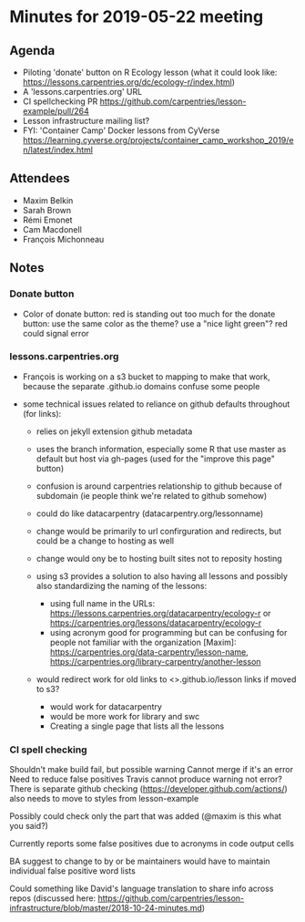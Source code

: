 # Minutes for 2019-05-22 meeting


## Agenda

* Piloting 'donate' button on R Ecology lesson (what it could look like:  https://lessons.carpentries.org/dc/ecology-r/index.html)
* A 'lessons.carpentries.org' URL
* CI spellchecking PR https://github.com/carpentries/lesson-example/pull/264
* Lesson infrastructure mailing list?
* FYI: 'Container Camp' Docker lessons from CyVerse https://learning.cyverse.org/projects/container_camp_workshop_2019/en/latest/index.html

## Attendees

- Maxim Belkin
- Sarah Brown
- Rémi Emonet
- Cam Macdonell
- François Michonneau

## Notes


### Donate button

* Color of donate button: red is standing out too much for the donate button: use the same color as the theme? use a "nice light green"?  red could signal error

### lessons.carpentries.org

* François is working on a s3 bucket to mapping to make that work, because the
  separate .github.io domains confuse some people

* some technical issues related to reliance on github defaults throughout (for links):

    - relies on jekyll extension github metadata
    - uses the branch information, especially some R that use master as default
      but host via gh-pages (used for the "improve this page" button)
    - confusion is around carpentries relationship to github because of
      subdomain (ie people think we're related to github somehow)
    - could do like datacarpentry (datacarpentry.org/lessonname)
    - change would be primarily to url confirguration and redirects, but could
      be a change to hosting as well
    - change would ony be to hosting built sites not to reposity hosting
    - using s3 provides a solution to also having all lessons and possibly also
      standardizing the naming of the lessons:
      *  using full name in the URLs:
         https://lessons.carpentries.org/datacarpentry/ecology-r or
         https://carpentries.org/lessons/datacarpentry/ecology-r
      * using acronym good for programming but can be confusing for people not
        familiar with the organization
        [Maxim]: https://carpentries.org/data-carpentry/lesson-name, https://carpentries.org/library-carpentry/another-lesson 
        
    - would redirect work for old links to <>.github.io/lesson links if moved to
      s3?
      - would work for datacarpentry
      - would be more work for library and swc
      - Creating a single page that lists all the lessons

### CI spell checking


Shouldn't make build fail, but possible warning
Cannot merge if it's an error
Need to reduce false positives 
Travis cannot produce warning not error?
There is separate github checking (https://developer.github.com/actions/)
also needs to move to styles from lesson-example

Possibly could check only the part that was added (@maxim is this what you said?)

Currently reports some false positives due to acronyms in code output cells

BA suggest to change to by or be  maintainers would have to maintain individual false positive word lists

Could something like David's language translation to share info across repos (discussed here: https://github.com/carpentries/lesson-infrastructure/blob/master/2018-10-24-minutes.md)
